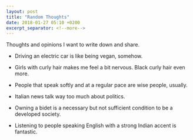 ```yaml
---
layout: post
title: "Random Thoughts"
date: 2018-01-27 05:10 +0200
excerpt_separator: <!--more-->
---
```

<!-- <p>{{ page.date | date: "%B %e, %Y" }}</p> -->
Thoughts and opinions I want to write down and share. <!--more-->

- Driving an electric car is like being vegan, somehow.

- Girls with curly hair makes me feel a bit nervous. Black curly hair even more.

- People that speak softly and at a regular pace are wise people, usually.

- Italian news talk way too much about politics.

- Owning a bidet is a necessary but not sufficient condition to be a developed society.

- Listening to people speaking English with a strong Indian accent is fantastic.
